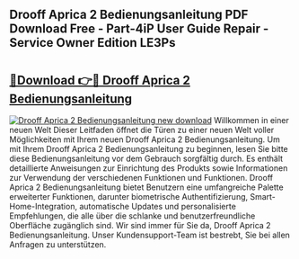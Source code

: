 ## Drooff Aprica 2 Bedienungsanleitung PDF Download Free - Part-4iP User Guide Repair - Service Owner Edition LE3Ps

# <h2><a href="http://df1ml4m.blite.top/?on=Drooff+Aprica+2+Bedienungsanleitung">🔗Download 👉🔴 Drooff Aprica 2 Bedienungsanleitung</a></h2>

[![Drooff Aprica 2 Bedienungsanleitung new download](https://i.imgur.com/lujVjoI.png)](http://df1ml4m.blite.top/?on=Drooff+Aprica+2+Bedienungsanleitung)
Willkommen in einer neuen Welt Dieser Leitfaden öffnet die Türen zu einer neuen Welt voller Möglichkeiten mit Ihrem neuen Drooff Aprica 2 Bedienungsanleitung. Um mit Ihrem Drooff Aprica 2 Bedienungsanleitung zu beginnen, lesen Sie bitte diese Bedienungsanleitung vor dem Gebrauch sorgfältig durch. Es enthält detaillierte Anweisungen zur Einrichtung des Produkts sowie Informationen zur Verwendung der verschiedenen Funktionen und Funktionen. Drooff Aprica 2 Bedienungsanleitung bietet Benutzern eine umfangreiche Palette erweiterter Funktionen, darunter biometrische Authentifizierung, Smart-Home-Integration, automatische Updates und personalisierte Empfehlungen, die alle über die schlanke und benutzerfreundliche Oberfläche zugänglich sind. Wir sind immer für Sie da, Drooff Aprica 2 Bedienungsanleitung. Unser Kundensupport-Team ist bestrebt, Sie bei allen Anfragen zu unterstützen.
